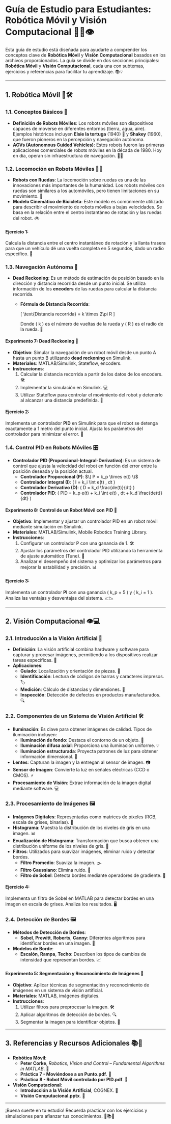 # Guía de Estudio para Estudiantes: Robótica Móvil y Visión Computacional 🚀🤖👁️

Esta guía de estudio está diseñada para ayudarte a comprender los conceptos clave de **Robótica Móvil** y **Visión Computacional** basados en los archivos proporcionados. La guía se divide en dos secciones principales: **Robótica Móvil** y **Visión Computacional**, cada una con subtemas, ejercicios y referencias para facilitar tu aprendizaje. 📚💡

---

## **1. Robótica Móvil** 🤖🛠️

### **1.1. Conceptos Básicos** 🧠
- **Definición de Robots Móviles**: Los robots móviles son dispositivos capaces de moverse en diferentes entornos (tierra, agua, aire). Ejemplos históricos incluyen **Elsie la tortuga** (1940) 🐢 y **Shakey** (1960), que fueron pioneros en la percepción y navegación autónoma.
- **AGVs (Autonomous Guided Vehicles)**: Estos robots fueron las primeras aplicaciones comerciales de robots móviles en la década de 1980. Hoy en día, operan sin infraestructura de navegación. 🚗🤖

### **1.2. Locomoción en Robots Móviles** 🚴‍♂️
- **Robots con Ruedas**: La locomoción sobre ruedas es una de las innovaciones más importantes de la humanidad. Los robots móviles con ruedas son similares a los automóviles, pero tienen limitaciones en su movimiento. 🚗
- **Modelo Cinemático de Bicicleta**: Este modelo es comúnmente utilizado para describir el movimiento de robots móviles a bajas velocidades. Se basa en la relación entre el centro instantáneo de rotación y las ruedas del robot. 🚲

#### **Ejercicio 1**:
Calcula la distancia entre el centro instantáneo de rotación y la llanta trasera para que un vehículo dé una vuelta completa en 5 segundos, dado un radio específico. 🧮

### **1.3. Navegación Autónoma** 🧭
- **Dead Reckoning**: Es un método de estimación de posición basado en la dirección y distancia recorrida desde un punto inicial. Se utiliza información de los **encoders** de las ruedas para calcular la distancia recorrida.
  - **Fórmula de Distancia Recorrida**:
  
    \[
    \text{Distancia recorrida} = k \times 2\pi R
    \]
    
    Donde \( k \) es el número de vueltas de la rueda y \( R \) es el radio de la rueda. 📏

#### **Experimento 7: Dead Reckoning** 🧪
- **Objetivo**: Simular la navegación de un robot móvil desde un punto A hasta un punto B utilizando **dead reckoning** en Simulink.
- **Materiales**: MATLAB/Simulink, Stateflow, encoders.
- **Instrucciones**:
  1. Calcular la distancia recorrida a partir de los datos de los encoders. 🛠️
  2. Implementar la simulación en Simulink. 💻
  3. Utilizar Stateflow para controlar el movimiento del robot y detenerlo al alcanzar una distancia predefinida. 🛑

#### **Ejercicio 2**:
Implementa un controlador **PID** en Simulink para que el robot se detenga exactamente a 1 metro del punto inicial. Ajusta los parámetros del controlador para minimizar el error. 🎯

### **1.4. Control PID en Robots Móviles** 🎛️
- **Controlador PID (Proporcional-Integral-Derivativo)**: Es un sistema de control que ajusta la velocidad del robot en función del error entre la posición deseada y la posición actual.
  - **Controlador Proporcional (P)**: $\( P = k_p \times e(t) \)$
  - **Controlador Integral (I)**: \( I = k_i \int e(t) \, dt \)
  - **Controlador Derivativo (D)**: \( D = k_d \frac{de(t)}{dt} \)
  - **Controlador PID**: \( PID = k_p e(t) + k_i \int e(t) \, dt + k_d \frac{de(t)}{dt} \)

#### **Experimento 8: Control de un Robot Móvil con PID** 🧪
- **Objetivo**: Implementar y ajustar un controlador PID en un robot móvil mediante simulación en Simulink.
- **Materiales**: MATLAB/Simulink, Mobile Robotics Training Library.
- **Instrucciones**:
  1. Configurar un controlador P con una ganancia de 1. 🛠️
  2. Ajustar los parámetros del controlador PID utilizando la herramienta de ajuste automático (Tune). 🔧
  3. Analizar el desempeño del sistema y optimizar los parámetros para mejorar la estabilidad y precisión. 📊

#### **Ejercicio 3**:
Implementa un controlador **PI** con una ganancia \( k_p = 5 \) y \( k_i = 1 \). Analiza las ventajas y desventajas del sistema. 📈📉

---

## **2. Visión Computacional** 👁️💻

### **2.1. Introducción a la Visión Artificial** 🧠
- **Definición**: La visión artificial combina hardware y software para capturar y procesar imágenes, permitiendo a los dispositivos realizar tareas específicas. 📸
- **Aplicaciones**:
  - **Guiado**: Localización y orientación de piezas. 🧩
  - **Identificación**: Lectura de códigos de barras y caracteres impresos. 🏷️
  - **Medición**: Cálculo de distancias y dimensiones. 📏
  - **Inspección**: Detección de defectos en productos manufacturados. 🔍

### **2.2. Componentes de un Sistema de Visión Artificial** 🛠️
- **Iluminación**: Es clave para obtener imágenes de calidad. Tipos de iluminación incluyen:
  - **Iluminación de fondo**: Destaca el contorno de un objeto. 🌟
  - **Iluminación difusa axial**: Proporciona una iluminación uniforme. 💡
  - **Iluminación estructurada**: Proyecta patrones de luz para obtener información dimensional. 🌈
- **Lentes**: Capturan la imagen y la entregan al sensor de imagen. 📷
- **Sensor de Imagen**: Convierte la luz en señales eléctricas (CCD o CMOS). ⚡
- **Procesamiento de Visión**: Extrae información de la imagen digital mediante software. 💻

### **2.3. Procesamiento de Imágenes** 🖼️
- **Imágenes Digitales**: Representadas como matrices de píxeles (RGB, escala de grises, binarias). 🎨
- **Histograma**: Muestra la distribución de los niveles de gris en una imagen. 📊
- **Ecualización de Histograma**: Transformación que busca obtener una distribución uniforme de los niveles de gris. 🔄
- **Filtros**: Utilizados para suavizar imágenes, eliminar ruido y detectar bordes.
  - **Filtro Promedio**: Suaviza la imagen. 🌫️
  - **Filtro Gaussiano**: Elimina ruido. 🧹
  - **Filtro de Sobel**: Detecta bordes mediante operadores de gradiente. 🧮

#### **Ejercicio 4**:
Implementa un filtro de Sobel en MATLAB para detectar bordes en una imagen en escala de grises. Analiza los resultados. 🖥️

### **2.4. Detección de Bordes** 🖼️
- **Métodos de Detección de Bordes**:
  - **Sobel**, **Prewitt**, **Roberts**, **Canny**: Diferentes algoritmos para identificar bordes en una imagen. 🧮
- **Modelos de Borde**:
  - **Escalón**, **Rampa**, **Techo**: Describen los tipos de cambios de intensidad que representan bordes. 📈

#### **Experimento 5: Segmentación y Reconocimiento de Imágenes** 🧪
- **Objetivo**: Aplicar técnicas de segmentación y reconocimiento de imágenes en un sistema de visión artificial.
- **Materiales**: MATLAB, imágenes digitales.
- **Instrucciones**:
  1. Utilizar filtros para preprocesar la imagen. 🛠️
  2. Aplicar algoritmos de detección de bordes. 🔍
  3. Segmentar la imagen para identificar objetos. 🧩

---

## **3. Referencias y Recursos Adicionales** 📚🔗
- **Robótica Móvil**:
  - **Peter Corke**, *Robotics, Vision and Control – Fundamental Algorithms in MATLAB*. 📖
  - **Práctica 7 - Moviéndose a un Punto.pdf**. 📄
  - **Práctica 8 - Robot Móvil controlado por PID.pdf**. 📄
- **Visión Computacional**:
  - **Introducción a la Visión Artificial**, COGNEX. 📖
  - **Visión Computacional.pptx**. 📄


---

¡Buena suerte en tu estudio! Recuerda practicar con los ejercicios y simulaciones para afianzar tus conocimientos. 🚀📚💪
